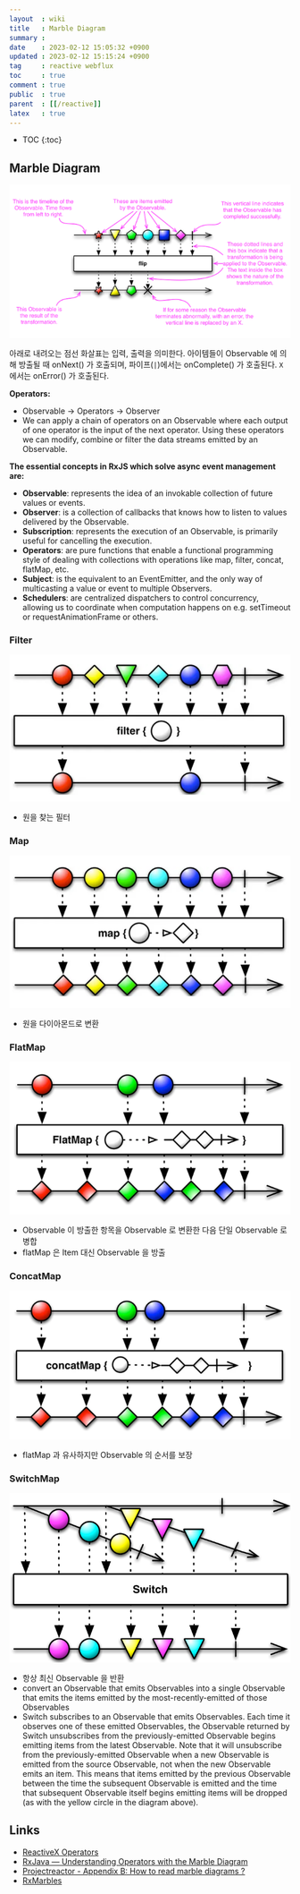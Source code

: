 ```yaml
---
layout  : wiki
title   : Marble Diagram
summary : 
date    : 2023-02-12 15:05:32 +0900
updated : 2023-02-12 15:15:24 +0900
tag     : reactive webflux
toc     : true
comment : true
public  : true
parent  : [[/reactive]]
latex   : true
---
```

* TOC
{:toc}

## Marble Diagram

![](/resource/wiki/reactive-marble-diagram/marble.png)

아래로 내려오는 점선 화살표는 입력, 출력을 의미한다. 아이템들이 Observable 에 의해 방출될 때 onNext() 가 호출되며, 파이프(`|`)에서는 onComplete() 가 호출된다. `X` 에서는 onError() 가 호출된다.

__Operators:__
- Observable -> Operators -> Observer
- We can apply a chain of operators on an Observable where each output of one operator is the input of the next operator. Using these operators we can modify, combine or filter the data streams emitted by an Observable.

__The essential concepts in RxJS which solve async event management are:__
- __Observable__: represents the idea of an invokable collection of future values or events.
- __Observer__: is a collection of callbacks that knows how to listen to values delivered by the Observable.
- __Subscription__: represents the execution of an Observable, is primarily useful for cancelling the execution.
- __Operators__: are pure functions that enable a functional programming style of dealing with collections with operations like map, filter, concat, flatMap, etc.
- __Subject__: is the equivalent to an EventEmitter, and the only way of multicasting a value or event to multiple Observers.
- __Schedulers__: are centralized dispatchers to control concurrency, allowing us to coordinate when computation happens on e.g. setTimeout or requestAnimationFrame or others.

### Filter

![](/resource/wiki/reactive-marble-diagram/filter.png)

- 원을 찾는 필터

### Map

![](/resource/wiki/reactive-marble-diagram/map.png)

- 원을 다이아몬드로 변환

### FlatMap

![](/resource/wiki/reactive-marble-diagram/flatmap.png)

- Observable 이 방출한 항목을 Observable 로 변환한 다음 단일 Observable 로 병합
- flatMap 은 Item 대신 Observable 을 방출

### ConcatMap

![](/resource/wiki/reactive-marble-diagram/concatmap.png)

- flatMap 과 유사하지만 Observable 의 순서를 보장 

### SwitchMap

![](/resource/wiki/reactive-marble-diagram/switchmap.png)

- 항상 최신 Observable 을 반환
- convert an Observable that emits Observables into a single Observable that emits the items emitted by the most-recently-emitted of those Observables
- Switch subscribes to an Observable that emits Observables. Each time it observes one of these emitted Observables, the Observable returned by Switch unsubscribes from the previously-emitted Observable begins emitting items from the latest Observable. Note that it will unsubscribe from the previously-emitted Observable when a new Observable is emitted from the source Observable, not when the new Observable emits an item. This means that items emitted by the previous Observable between the time the subsequent Observable is emitted and the time that subsequent Observable itself begins emitting items will be dropped (as with the yellow circle in the diagram above).

## Links

- [ReactiveX Operators](https://reactivex.io/documentation/operators.html)
- [RxJava — Understanding Operators with the Marble Diagram](https://levelup.gitconnected.com/rxjava-understanding-operators-with-the-marble-diagram-fc96addb0beb)
- [Projectreactor - Appendix B: How to read marble diagrams ?](https://projectreactor.io/docs/core/release/reference/#howtoReadMarbles)
- [RxMarbles](https://rxmarbles.com/#from)